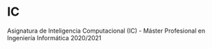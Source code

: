 # IC
Asignatura de Inteligencia Computacional (IC) - Máster Profesional en Ingeniería Informática 2020/2021
